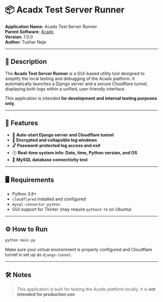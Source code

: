 # 📦 Acadx Test Server Runner

**Application Name:** Acadx Test Server Runner  
**Parent Software:** [Acadx](https://acadx.tusharneje.online)  
**Version:** 1.0.0  
**Author:** Tushar Neje  

---

## 📝 Description

The **Acadx Test Server Runner** is a GUI-based utility tool designed to simplify the local testing and debugging of the Acadx platform. It automatically launches a Django server and a secure Cloudflare tunnel, displaying both logs within a unified, user-friendly interface.

This application is intended **for development and internal testing purposes only**.

---

## 🚀 Features

- 🔄 **Auto-start Django server and Cloudflare tunnel**
- 🔐 **Encrypted and collapsible log windows**
- 🔓 **Password-protected log access and exit**
- 🕒 **Real-time system info: Date, time, Python version, and OS**
- 🧪 **MySQL database connectivity test**

---

## 🖥️ Requirements

- Python 3.8+
- `cloudflared` installed and configured
- `mysql-connector-python`  
- GUI support for Tkinter (may require `python3-tk` on Ubuntu)

---

## ⚙️ How to Run

```bash
python main.py
````

Make sure your virtual environment is properly configured and Cloudflare tunnel is set up as `django-tunnel`.


---

## 🛠️ Notes

> This application is built for testing the Acadx platform locally. It is **not intended for production use**.


